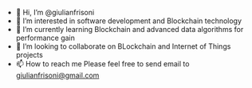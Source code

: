 - 👋 Hi, I’m @giulianfrisoni
- 👀 I’m interested in software development and Blockchain technology
- 🌱 I’m currently learning Blockchain and advanced data algorithms for performance gain
- 💞️ I’m looking to collaborate on BLockchain and Internet of Things projects
- 📫 How to reach me
Please feel free to send email to giulianfrisoni@gmail.com

<!---

--->
